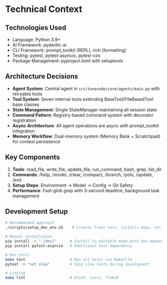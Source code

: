 # Technical Context

## Technologies Used
- Language: Python 3.9+
- AI Framework: pydantic-ai
- CLI Framework: prompt_toolkit (REPL), rich (formatting)
- Testing: pytest, pytest-asyncio, pytest-cov
- Package Management: pyproject.toml with setuptools

## Architecture Decisions
- **Agent System**: Central agent in `src/tunacode/core/agents/main.py` with retryable tools
- **Tool System**: Seven internal tools extending BaseTool/FileBasedTool base classes
- **State Management**: Single StateManager maintaining all session state
- **Command Pattern**: Registry-based command system with decorator registration
- **Async Architecture**: All agent operations are async with prompt_toolkit integration
- **Memory Workflow**: Dual-memory system (Memory Bank + Scratchpad) for context persistence

## Key Components
1. **Tools**: read_file, write_file, update_file, run_command, bash, grep, list_dir
2. **Commands**: /help, /model, /clear, /compact, /branch, /yolo, /update, /exit
3. **Setup Steps**: Environment → Model → Config → Git Safety
4. **Performance**: Fast-glob grep with 3-second deadline, background task management

## Development Setup
```bash
# Recommended approach
./scripts/setup_dev_env.sh    # Creates fresh venv, installs deps, verifies setup

# Manual installation
pip install -e ".[dev]"      # Install in editable mode with dev dependencies
pip install pytest-asyncio   # Additional test dependency

# Run tests
make test                    # Run all tests via Makefile
pytest -m "not slow"         # Skip slow tests during development

# Linting
make lint                    # black, isort, flake8
```
